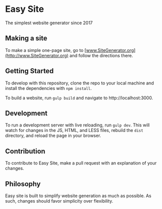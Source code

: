 # Easy Site
The simplest website generator since 2017

## Making a site
To make a simple one-page site, go to [www.SiteGenerator.org](http://www.SiteGenerator.org)
and follow the directions there.

## Getting Started
To develop with this repository, clone the repo to your local machine and install the dependencies
with `npm install`.

To build a website, run `gulp build` and navigate to http://localhost:3000.

## Development
To run a development server with live reloading, run `gulp dev`. This will watch for changes in the
JS, HTML, and LESS files, rebuild the `dist` directory, and reload the page in your browser.

## Contribution
To contribute to Easy Site, make a pull request with an explanation of your changes.

## Philosophy
Easy site is built to simplify website generation as much as possible. As such, changes should
favor simplicity over flexibility.
